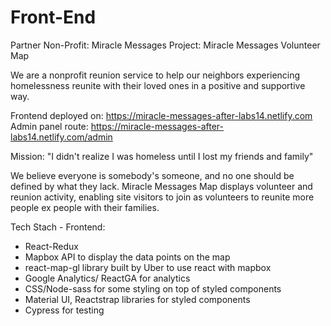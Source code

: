 # Front-End


Partner Non-Profit: Miracle Messages
Project: Miracle Messages Volunteer Map

We are a nonprofit reunion service to help our neighbors experiencing homelessness reunite with their loved ones in a positive and supportive way.

Frontend deployed on: https://miracle-messages-after-labs14.netlify.com
Admin panel route: https://miracle-messages-after-labs14.netlify.com/admin



Mission: "I didn't realize I was homeless until I lost my friends and family"

We believe everyone is somebody's someone, and no one should be defined by what they lack. Miracle Messages Map displays volunteer and reunion activity, enabling site visitors to join as volunteers to reunite more people ex people with their families.


Tech Stach - Frontend:

-  React-Redux
-  Mapbox API to display the data points on the map
-  react-map-gl library built by Uber to use react with mapbox
-  Google Analytics/ ReactGA for analytics
-  CSS/Node-sass for some styling on top of styled components
-  Material UI, Reactstrap libraries for styled components
-  Cypress for testing
 
